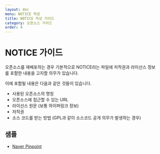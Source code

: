 ```yaml
---
layout: doc
menu: NOTICE 작성
title: NOTICE 작성 가이드
category: 오픈소스 가이드
order: 4
---
```

# NOTICE 가이드

오픈소스를 재배포하는 경우 기본적으로 NOTICE라는 파일에 저작권과 라이선스 정보를 포함한 내용을 고지할 의무가 있습니다. 

이에 포함될 내용은 다음과 같은 것들이 있습니다.
- 사용된 오픈소스의 명칭
- 오픈소스에 접근할 수 있는 URL
- 라이선스 원문 (보통 하이퍼링크 정보)
- 저작권 
- 소스 코드를 받는 방법 (GPL과 같이 소스코드 공개 의무가 발생하는 경우)

## 샘플
- [Naver Pinpoint](https://github.com/pinpoint-apm/pinpoint/blob/master/NOTICE)